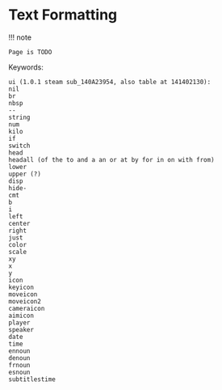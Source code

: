 # Text Formatting

!!! note

    Page is TODO
    
Keywords:

```
ui (1.0.1 steam sub_140A23954, also table at 141402130):
nil
br
nbsp
--
string
num
kilo
if
switch
head
headall (of the to and a an or at by for in on with from)
lower
upper (?)
disp
hide-
cmt
b
i
left
center
right
just
color
scale
xy
x
y
icon
keyicon
moveicon
moveicon2
cameraicon
aimicon
player
speaker
date
time
ennoun
denoun
frnoun
esnoun
subtitlestime
```